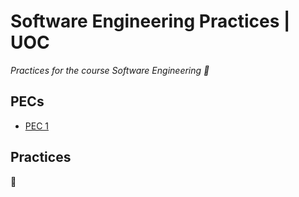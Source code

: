 # Software Engineering Practices | UOC
*Practices for the course Software Engineering 🔧*

## PECs

- [PEC 1](./PEC%201/README.md)

## Practices

🚧
